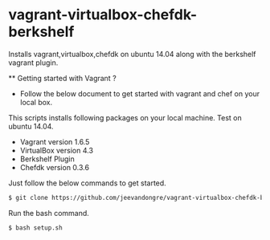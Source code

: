 # vagrant-virtualbox-chefdk-berkshelf
Installs vagrant,virtualbox,chefdk on ubuntu 14.04 along with the berkshelf vagrant plugin.

** Getting started with Vagrant ?

* Follow the below document to get started with vagrant and chef on your local box.

This scripts installs following packages on your local machine. Test on ubuntu 14.04.

- Vagrant version 1.6.5
- VirtualBox version 4.3
- Berkshelf Plugin
- Chefdk version 0.3.6

Just follow the below commands to get started.
```sh
$ git clone https://github.com/jeevandongre/vagrant-virtualbox-chefdk-berkshelf

```
Run the bash command.

```sh
$ bash setup.sh

```


